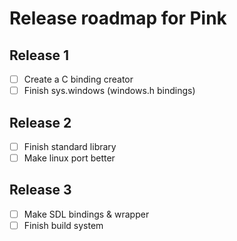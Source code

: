 # Release roadmap for Pink

## Release 1

- [ ] Create a C binding creator
- [ ] Finish sys.windows (windows.h bindings)

## Release 2

- [ ] Finish standard library
- [ ] Make linux port better

## Release 3

- [ ] Make SDL bindings & wrapper
- [ ] Finish build system
